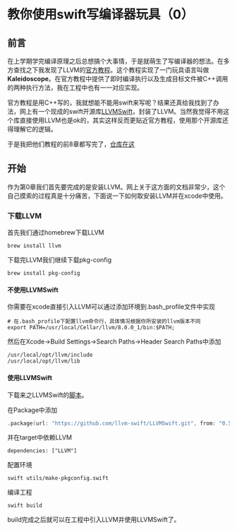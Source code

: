 # 教你使用swift写编译器玩具（0）

## 前言

在上学期学完编译原理之后总想搞个大事情，于是就萌生了写编译器的想法。在多方查找之下我发现了LLVM的[官方教程](http://llvm.org/docs/tutorial/MyFirstLanguageFrontend/index.html)。这个教程实现了一门玩具语言叫做**Kaleidoscope**。在官方教程中提供了即时编译执行以及生成目标文件被C++调用的两种执行方法，我在工程中也有一一对应实现。

官方教程是用C++写的，我就想能不能用swift来写呢？结果还真给我找到了办法，网上有一个现成的swift开源库[LLVMSwift](https://github.com/llvm-swift/LLVMSwift)，封装了LLVM。当然我觉得不用这个库直接使用LLVM也是ok的，其实这样反而更贴近官方教程，使用那个开源库还得理解它的逻辑。

于是我把他们教程的前8章都写完了，[仓库在这](https://github.com/qyz777/Kaleidoscope)

## 开始

作为第0章我们首先要完成的是安装LLVM。网上关于这方面的文档非常少，这个自己摸索的过程真是十分痛苦，下面说一下如何取安装LLVM并在xcode中使用。

### 下载LLVM

首先我们通过homebrew下载LLVM

```
brew install llvm
```

下载完LLVM我们继续下载pkg-config

```
brew install pkg-config
```

#### 不使用LLVMSwift

你需要在xcode直接引入LLVM可以通过添加环境到.bash_profile文件中实现

```
# 在.bash_profile下配置llvm命令行，具体情况根据你所安装的llvm版本不同
export PATH=/usr/local/Cellar/llvm/8.0.0_1/bin:$PATH;
```

然后在Xcode->Build Settings->Search Paths->Header Search Paths中添加

```
/usr/local/opt/llvm/include
/usr/local/opt/llvm/lib
```

#### 使用LLVMSwift

下载来之LLVMSwift的[脚本](https://github.com/qyz777/Kaleidoscope/blob/master/utils/make-pkgconfig.swift)。

在Package中添加

```swift
.package(url: "https://github.com/llvm-swift/LLVMSwift.git", from: "0.5.0")
```

并在target中依赖LLVM

```
dependencies: ["LLVM"]
```

配置环境

```
swift utils/make-pkgconfig.swift
```

编译工程

```
swift build
```

build完成之后就可以在工程中引入LLVM并使用LLVMSwift了。









